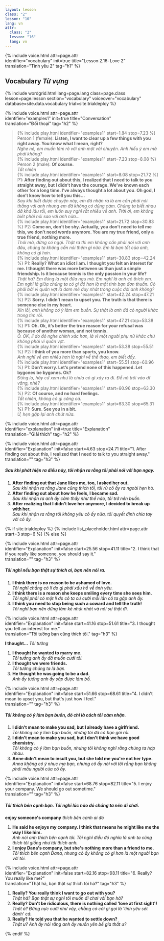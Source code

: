 ```yaml
---
layout: lesson
class: "2"
lesson: "16"
lang: vn
attr:
  class: "2"
  lesson: "16"
  lang: vn
---
```


{%  include voice.html attr=page.attr  
	identifier="vocabulary"  init=true
	title="Lesson 2.16: Love 2"        
	translation="Tình yêu 2"
    tag="h1" %}

## Vocabulary   *Từ vựng*


{% include wordgrid.html lang=page.lang
		class=page.class 
		lesson=page.lesson 
		section="vocabulary"
		voiceover="vocabulary"
		database=site.data.vocabulary 
		trial=site.trialdeploy %}	

{%  include voice.html attr=page.attr  
	identifier="examples1"  init=true
	title="Conversation"        
	translation="Đối thoại"
    tag="h2" %}

> {% include play.html identifier="examples1" start=1.84 stop=7.23 %} Person 1 (female): **Listen, I want to clear up a few things with you right away. You know what I mean, right?**   
*Nghe nè, em muốn làm rõ với anh một vài chuyện. Anh hiểu ý em mà phải không?*    
> {% include play.html identifier="examples1" start=7.23 stop=8.08 %} Person 2 (male): **Of course.**   
*Tất nhiên*   
> {% include play.html identifier="examples1" start=8.08 stop=21.72 %} P1: **After finding out about this, I realized that I need to talk to you straight away, but I didn’t have the courage. We’ve known each other for a long time. I’ve always thought a lot about you. Oh god, I don’t know how to tell you this...**   
*Sau khi biết được chuyện này, em đã nhận ra là em cần phải nói thẳng với anh nhưng em đã không có dũng cảm. Chúng ta biết nhau đã khá lâu rồi, em luôn suy nghĩ rất nhiều về anh. Trời ơi, em không biết phải nói sao với anh nữa...*    
> {% include play.html identifier="examples1" start=21.72 stop=30.83 %} P2: **Come on, don’t be shy. Actually, you don’t need to tell me this, we don’t need words anymore. You are my true friend, only a true friend, nothing more.**   
*Thôi mà, đừng có ngại. Thật ra thì em không cần phải nói với anh đâu, chúng ta không cần nói thêm gì nữa. Em là bạn tốt của anh, không có gì hơn.*  
> {% include play.html identifier="examples1" start=30.83 stop=42.24 %} P1: **Really? What an idiot I am. I thought you felt an interest for me. I thought there was more between us than just a simple friendship. Is it because tennis is the only passion in your life?**   
*Thật hả? Em đúng là một đứa ngu mà. Em nghĩ là anh có thích em. Em nghĩ là giữa chúng ta có gì đó hơn là một tình bạn đơn thuần. Có phải bởi vì quần vợt là đam mê duy nhất trong cuộc đời anh không?*   
> {% include play.html identifier="examples1" start=42.24 stop=47.21 %} P2: **Sorry. I didn’t mean to upset you. The truth is that there is someone else in my heart.**    
*Xin lỗi, anh không có ý làm em buồn. Sự thật là anh đã có người khác trong tim rồi.*    
> {% include play.html identifier="examples1" start=47.21 stop=53.38 %} P1: **Oh. Ok, it’s better the true reason for your refusal was because of another woman, and not tennis.**    
*Ồ. OK, lí do đó nghe chính xác hơn, là vì một người phụ nữ khác chứ không phải vì quần vợt.*   
> {% include play.html identifier="examples1" start=53.38 stop=55.51 %} P2: **I think of you more than sports, you know.**  
*Anh nghĩ về em nhiều hơn là nghĩ về thể thao, em biết đấy.*    
> {% include play.html identifier="examples1" start=55.51 stop=60.96 %} P1: **Don’t worry. Let’s pretend none of this happened. Let bygones be bygones. Ok?**    
*Đừng lo, hãy cứ xem như là chưa có gì xảy ra đi. Để nó trôi vào dĩ vãng, nhé?*    
> {% include play.html identifier="examples1" start=60.96 stop=63.30 %} P2: **Of course, and no hard feelings.**   
*Tất nhiên, không có gì căng cả.*     
> {% include play.html identifier="examples1" start=63.30 stop=65.31 %} P1: **Sure. See you in a bit.**    
*Ừ, hẹn gặp lại anh chút nữa.*    

{%  include voice.html attr=page.attr  
	identifier="explanation"  init=true
	title="Explanation"        
	translation="Giải thích"
    tag="h2" %}

{%  include voice.html attr=page.attr  
	identifier="Explanation"  init=false start=4.63 stop=24.71
	title="1. After finding out about this, I realized that I need to talk to you straight away."        
	translation=""
    tag="h3" %}
##### *Sau khi phát hiện ra điều này, tôi nhận ra rằng tôi phải nói với bạn ngay.*
1. **After finding out that Jane likes me, too, I asked her out.**  
*Sau khi nhận ra rằng Jane cũng thích tôi, tôi rủ cô ấy ra ngoài hẹn hò.*     
2. **After finding out about how he feels, I became sad.**  
*Sau khi nhận ra anh ấy cảm thấy như thế nào, tôi trở nên buồn.*    
3. **After realizing that I didn't love her anymore, I decided to break up with her.**  
*Sau khi nhận ra rằng tôi không yêu cô ấy nữa, tôi quyết định chia tay với cô ấy.*    

{% if site.trialdeploy %}
  {% include list_placeholder.html  attr=page.attr     start=3 stop=6 %}
  {% else %}

{%  include voice.html attr=page.attr  
	identifier="Explanation"  init=false start=25.56 stop=41.11
	title="2. I think that if you really like someone, you should say it."        
	translation=""
    tag="h3" %}
##### *Tôi nghĩ nếu bạn thật sự thích ai, bạn nên nói ra.*
1. **I think there is no reason to be ashamed of love.**  
*Tôi nghĩ chẳng có lí do gì phải xấu hổ về tình yêu.*    
2. **I think there is a reason she keeps smiling every time she sees him.**   
*Tôi nghĩ phải có một lí do cô ta cứ cười mỗi lần cô ta gặp anh ấy.*   
3. **I think you need to stop being such a coward and tell the truth!**  
*Tôi nghĩ bạn nên dừng làm kẻ nhút nhát và nói sự thật đi.*    

{%  include voice.html attr=page.attr  
	identifier="Explanation"  init=false start=41.16 stop=51.61
	title="3. I thought you felt an interest for me."        
	translation="Tôi tưởng bạn cũng thích tôi."
    tag="h3" %}

**I thought...**     *Tôi tưởng*

1. **I thought he wanted to marry me.**  
*Tôi tưởng anh ấy đã muốn cưới tôi.*    
2. **I thought we were friends.**  
*Tôi tưởng chúng ta là bạn.*   
3. **He thought he was going to be a dad.**  
*Anh ấy tưởng anh ấy sắp được làm bố.*   

{%  include voice.html attr=page.attr  
	identifier="Explanation"  init=false start=51.66 stop=68.61
	title="4. I didn't mean to upset you, but that's just how I feel."        
	translation=""
    tag="h3" %}
##### *Tôi không có ý làm bạn buồn, đó chỉ là cách tôi cảm nhận.*
1. **I didn't mean to make you sad, but I already have a girlfriend.**  
*Tôi không có ý làm bạn buồn, nhưng tôi đã có bạn gái rồi.*   
2. **I didn't mean to make you sad, but I don't think we have good chemistry.**  
*Tôi không có ý làm bạn buồn, nhưng tôi không nghĩ rằng chúng ta hợp nhau.*   
3. **Anne didn't mean to insult you, but she told me you're not her type.**  
*Anna không có ý nhục mạ bạn, nhưng cô ấy nói với tôi rằng bạn không phải mẫu người của cô ấy.*   

{%  include voice.html attr=page.attr  
	identifier="Explanation"  init=false start=68.76 stop=82.11
	title="5. I enjoy your company. We should go out sometime."        
	translation=""
    tag="h3" %}
##### *Tôi thích bên cạnh bạn. Tôi nghĩ lúc nào đó chúng ta nên đi chơi.*
**enjoy someone's company**     *thích bên cạnh ai đó*

1. **He said he enjoys my company. I think that means he might like me the way I like him.**  
*Anh nói anh thích bên cạnh tôi. Tôi nghĩ điều đó nghĩa là anh ta cũng thích tôi giống như tôi thích anh.*    
2. **I enjoy Dana's company, but she's nothing more than a friend to me.**  
*Tôi thích bên cạnh Dana, nhưng có ấy không có gì hơn là một người bạn với tôi.*    

{%  include voice.html attr=page.attr  
	identifier="Explanation"  init=false start=82.16 stop=98.11
	title="6. Really? You really like me?"        
	translation="Thật hả, bạn thật sự thích tôi hả?"
    tag="h3" %}

1. **Really? You really think I want to go out with you?**  
*Thật hả? Bạn thật sự nghĩ tôi muốn đi chơi với bạn hả?*    
2. **Really? Don't be ridiculous, there is nothing called 'love at first sight'!**  
*Thật á? Đừng nực cười như vậy, chằng có cái gì gọi là 'tình yêu sét đánh' cả.*
3. **Really? He told you that he wanted to settle down?**  
*Thật ư? Anh ấy nói rằng anh ấy muốn yên bề gia thất ư?*   

  {% endif %}
